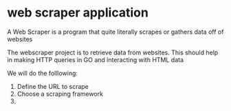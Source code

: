 #  web scraper application
A Web Scraper is a program that quite literally scrapes or gathers data off of websites

The webscraper project is to retrieve data from websites. 
This should help in making HTTP queries in GO and interacting with HTML data


We will do the folllowing:
1. Define the URL to scrape
2. Choose a scraping framework
3. 

